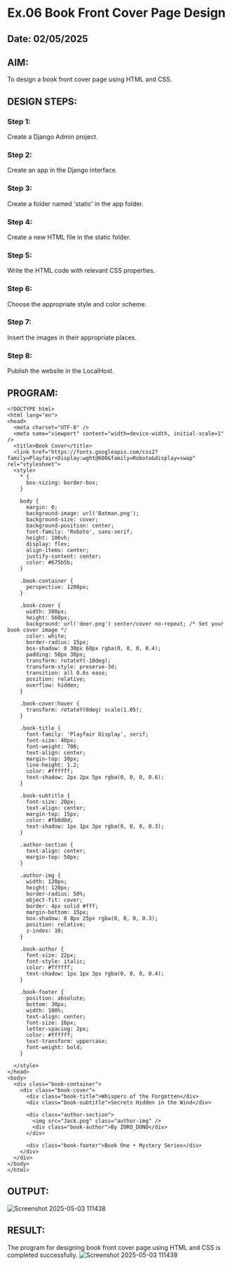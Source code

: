 # Ex.06 Book Front Cover Page Design
## Date: 02/05/2025

## AIM:
To design a book front cover page using HTML and CSS.

## DESIGN STEPS:

### Step 1:
Create a Django Admin project.

### Step 2:
Create an app in the Django interface.

### Step 3:
Create a folder named 'static' in the app folder.

### Step 4:
Create a new HTML file in the static folder.

### Step 5:
Write the HTML code with relevant CSS properties.

### Step 6:
Choose the appropriate style and color scheme.

### Step 7:
Insert the images in their appropriate places.

### Step 8:
Publish the website in the LocalHost.

## PROGRAM:

```
<!DOCTYPE html>
<html lang="en">
<head>
  <meta charset="UTF-8" />
  <meta name="viewport" content="width=device-width, initial-scale=1" />
  <title>Book Cover</title>
  <link href="https://fonts.googleapis.com/css2?family=Playfair+Display:wght@600&family=Roboto&display=swap" rel="stylesheet">
  <style>
    * {
      box-sizing: border-box;
    }

    body {
      margin: 0;
      background-image: url('Batman.png');
      background-size: cover;
      background-position: center;
      font-family: 'Roboto', sans-serif;
      height: 100vh;
      display: flex;
      align-items: center;
      justify-content: center;
      color: #675b5b;
    }

    .book-container {
      perspective: 1200px;
    }

    .book-cover {
      width: 380px;
      height: 560px;
      background: url('deer.png') center/cover no-repeat; /* Set your book cover image */
      color: white;
      border-radius: 15px;
      box-shadow: 0 30px 60px rgba(0, 0, 0, 0.4);
      padding: 50px 30px;
      transform: rotateY(-10deg);
      transform-style: preserve-3d;
      transition: all 0.6s ease;
      position: relative;
      overflow: hidden;
    }

    .book-cover:hover {
      transform: rotateY(0deg) scale(1.05);
    }

    .book-title {
      font-family: 'Playfair Display', serif;
      font-size: 40px;
      font-weight: 700;
      text-align: center;
      margin-top: 30px;
      line-height: 1.2;
      color: #ffffff;
      text-shadow: 2px 2px 5px rgba(0, 0, 0, 0.6);
    }

    .book-subtitle {
      font-size: 20px;
      text-align: center;
      margin-top: 15px;
      color: #fb0d0d;
      text-shadow: 1px 1px 3px rgba(0, 0, 0, 0.3);
    }

    .author-section {
      text-align: center;
      margin-top: 50px;
    }

    .author-img {
      width: 120px;
      height: 120px;
      border-radius: 50%;
      object-fit: cover;
      border: 4px solid #fff;
      margin-bottom: 15px;
      box-shadow: 0 8px 25px rgba(0, 0, 0, 0.3);
      position: relative;
      z-index: 10;
    }

    .book-author {
      font-size: 22px;
      font-style: italic;
      color: #ffffff;
      text-shadow: 1px 1px 3px rgba(0, 0, 0, 0.4);
    }

    .book-footer {
      position: absolute;
      bottom: 30px;
      width: 100%;
      text-align: center;
      font-size: 16px;
      letter-spacing: 2px;
      color: #ffffff;
      text-transform: uppercase;
      font-weight: bold;
    }

  </style>
</head>
<body>
  <div class="book-container">
    <div class="book-cover">
      <div class="book-title">Whispers of the Forgotten</div>
      <div class="book-subtitle">Secrets Hidden in the Wind</div>

      <div class="author-section">
        <img src="Jack.png" class="author-img" />
        <div class="book-author">By ZORO_DONO</div>
      </div>

      <div class="book-footer">Book One • Mystery Series</div>
    </div>
  </div>
</body>
</html>
```

## OUTPUT:

![Screenshot 2025-05-03 111438](https://github.com/user-attachments/assets/925019c9-f765-4b71-a043-ea3d410a0ffc)

## RESULT:
The program for designing book front cover page using HTML and CSS is completed successfully.
![Screenshot 2025-05-03 111438](https://github.com/user-attachments/assets/b9e241e8-6b7e-4c77-b4ec-33df0484b89f)
